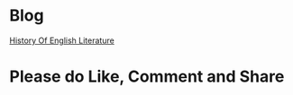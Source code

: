 # Blog
[History Of English Literature](hisofenglit.wordpress.com)
# Please do Like, Comment and Share
